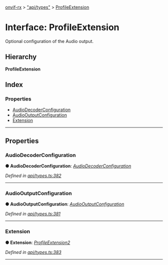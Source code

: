 [onvif-rx](../README.md) > ["api/types"](../modules/_api_types_.md) > [ProfileExtension](../interfaces/_api_types_.profileextension.md)

# Interface: ProfileExtension

Optional configuration of the Audio output.

## Hierarchy

**ProfileExtension**

## Index

### Properties

* [AudioDecoderConfiguration](_api_types_.profileextension.md#audiodecoderconfiguration)
* [AudioOutputConfiguration](_api_types_.profileextension.md#audiooutputconfiguration)
* [Extension](_api_types_.profileextension.md#extension)

---

## Properties

<a id="audiodecoderconfiguration"></a>

###  AudioDecoderConfiguration

**● AudioDecoderConfiguration**: *[AudioDecoderConfiguration](_api_types_.audiodecoderconfiguration.md)*

*Defined in [api/types.ts:382](https://github.com/patrickmichalina/onvif-rx/blob/d62cee9/src/api/types.ts#L382)*

___
<a id="audiooutputconfiguration"></a>

###  AudioOutputConfiguration

**● AudioOutputConfiguration**: *[AudioOutputConfiguration](_api_types_.audiooutputconfiguration.md)*

*Defined in [api/types.ts:381](https://github.com/patrickmichalina/onvif-rx/blob/d62cee9/src/api/types.ts#L381)*

___
<a id="extension"></a>

###  Extension

**● Extension**: *[ProfileExtension2](_api_types_.profileextension2.md)*

*Defined in [api/types.ts:383](https://github.com/patrickmichalina/onvif-rx/blob/d62cee9/src/api/types.ts#L383)*

___

